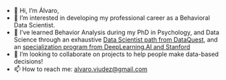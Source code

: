 - 👋 Hi, I’m Álvaro,
- 👀 I’m interested in developing my professional career as a Behavioral Data Scientist.
- 🌱 I’ve learned Behavior Analysis during my PhD in Psychology, and Data Science through an exhaustive [Data Scientist path from DataQuest](https://www.dataquest.io/path/data-scientist/), and an [specialization program from DeepLearning.AI and Stanford](https://www.coursera.org/specializations/machine-learning-introduction)
- 💞️ I’m looking to collaborate on projects to help people make data-based decisions!
- 📫 How to reach me: alvaro.viudez@gmail.com

<!---
alikatado88/alikatado88 is a ✨ special ✨ repository because its `README.md` (this file) appears on your GitHub profile.
You can click the Preview link to take a look at your changes.
--->
